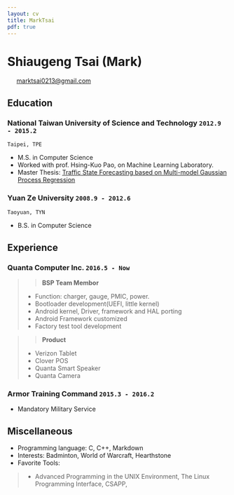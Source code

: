 ```yaml
---
layout: cv
title: MarkTsai
pdf: true
---
```

# Shiaugeng Tsai (Mark)

<div id="webaddress">
<i class="fi-mail" style="margin-left:1em"></i>
<a href="marktsai0213@gmail.com" style="margin-left:0.5em">marktsai0213@gmail.com</a>
</div>

## Education

### __National Taiwan University of Science and Technology__ `2012.9 - 2015.2`
```
Taipei, TPE
```
- M.S. in Computer Science
- Worked with prof. Hsing-Kuo Pao, on Machine Learning Laboratory.
- Master Thesis: [Traffic State Forecasting based on Multi-model Gaussian Process Regression](http://etheses.lib.ntust.edu.tw/cgi-bin/gs32/gsweb.cgi/ccd=1GhA.h/record?r1=1&h1=1)

### __Yuan Ze University__ `2008.9 - 2012.6`
```
Taoyuan, TYN
```
- B.S. in Computer Science

## Experience
### __Quanta Computer Inc.__ `2016.5 - Now`
>>__BSP Team Membor__
>- Function: charger, gauge, PMIC, power.
>- Bootloader development(UEFI, little kernel)
>- Android kernel, Driver, framework and HAL porting
>- Android Framework customized
>- Factory test tool development

>>__Product__
>- Verizon Tablet
>- Clover POS
>- Quanta Smart Speaker
>- Quanta Camera

### __Armor Training Command__ `2015.3 - 2016.2`
- Mandatory Military Service

## __Miscellaneous__
- Programming language: C, C++, Markdown
- Interests: Badminton, World of Warcraft, Hearthstone
- Favorite Tools:
>- Advanced Programming in the UNIX Environment, The Linux Programming Interface, CSAPP,

<!-- ### Footer

Last updated: May 2013 -->
